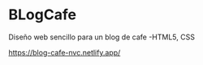 # BLogCafe
Diseño web sencillo para un blog de cafe
-HTML5, CSS

https://blog-cafe-nvc.netlify.app/
